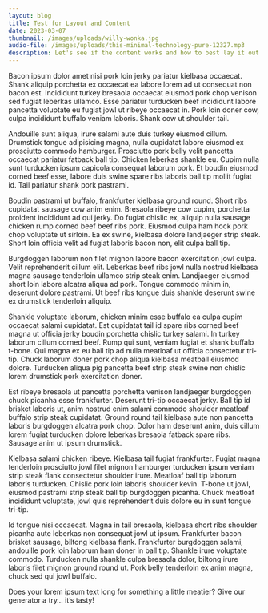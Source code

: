 ```yaml
---
layout: blog
title: Test for Layout and Content
date: 2023-03-07
thumbnail: /images/uploads/willy-wonka.jpg
audio-file: /images/uploads/this-minimal-technology-pure-12327.mp3
description: Let's see if the content works and how to best lay it out
---
```

Bacon ipsum dolor amet nisi pork loin jerky pariatur kielbasa occaecat. Shank aliquip porchetta ex occaecat ea labore lorem ad ut consequat non bacon est. Incididunt turkey bresaola occaecat eiusmod pork chop venison sed fugiat leberkas ullamco. Esse pariatur turducken beef incididunt labore pancetta voluptate eu fugiat jowl ut ribeye occaecat in. Pork loin doner cow, culpa incididunt buffalo veniam laboris. Shank cow ut shoulder tail.

Andouille sunt aliqua, irure salami aute duis turkey eiusmod cillum. Drumstick tongue adipisicing magna, nulla cupidatat labore eiusmod ex prosciutto commodo hamburger. Prosciutto pork belly velit pancetta occaecat pariatur fatback ball tip. Chicken leberkas shankle eu. Cupim nulla sunt turducken ipsum capicola consequat laborum pork. Et boudin eiusmod corned beef esse, labore duis swine spare ribs laboris ball tip mollit fugiat id. Tail pariatur shank pork pastrami.

Boudin pastrami ut buffalo, frankfurter kielbasa ground round. Short ribs cupidatat sausage cow anim enim. Bresaola ribeye cow cupim, porchetta proident incididunt ad qui jerky. Do fugiat chislic ex, aliquip nulla sausage chicken rump corned beef beef ribs pork. Eiusmod culpa ham hock pork chop voluptate ut sirloin. Ea ex swine, kielbasa dolore landjaeger strip steak. Short loin officia velit ad fugiat laboris bacon non, elit culpa ball tip.

Burgdoggen laborum non filet mignon labore bacon exercitation jowl culpa. Velit reprehenderit cillum elit. Leberkas beef ribs jowl nulla nostrud kielbasa magna sausage tenderloin ullamco strip steak enim. Landjaeger eiusmod short loin labore alcatra aliqua ad pork. Tongue commodo minim in, deserunt dolore pastrami. Ut beef ribs tongue duis shankle deserunt swine ex drumstick tenderloin aliquip.

Shankle voluptate laborum, chicken minim esse buffalo ea culpa cupim occaecat salami cupidatat. Est cupidatat tail id spare ribs corned beef magna ut officia jerky boudin porchetta chislic turkey salami. In turkey laborum cillum corned beef. Rump qui sunt, veniam fugiat et shank buffalo t-bone. Qui magna ex eu ball tip ad nulla meatloaf ut officia consectetur tri-tip. Chuck laborum doner pork chop aliqua kielbasa meatball eiusmod dolore. Turducken aliqua pig pancetta beef strip steak swine non chislic lorem drumstick pork exercitation doner.

Est ribeye bresaola ut pancetta porchetta venison landjaeger burgdoggen chuck picanha esse frankfurter. Deserunt tri-tip occaecat jerky. Ball tip id brisket laboris ut, anim nostrud enim salami commodo shoulder meatloaf buffalo strip steak cupidatat. Ground round tail kielbasa aute non pancetta laboris burgdoggen alcatra pork chop. Dolor ham deserunt anim, duis cillum lorem fugiat turducken dolore leberkas bresaola fatback spare ribs. Sausage anim ut ipsum drumstick.

Kielbasa salami chicken ribeye. Kielbasa tail fugiat frankfurter. Fugiat magna tenderloin prosciutto jowl filet mignon hamburger turducken ipsum veniam strip steak flank consectetur shoulder irure. Meatloaf ball tip laborum laboris turducken. Chislic pork loin laboris shoulder kevin. T-bone ut jowl, eiusmod pastrami strip steak ball tip burgdoggen picanha. Chuck meatloaf incididunt voluptate, jowl quis reprehenderit duis dolore eu in sunt tongue tri-tip.

Id tongue nisi occaecat. Magna in tail bresaola, kielbasa short ribs shoulder picanha aute leberkas non consequat jowl ut ipsum. Frankfurter bacon brisket sausage, biltong kielbasa flank. Frankfurter burgdoggen salami, andouille pork loin laborum ham doner in ball tip. Shankle irure voluptate commodo. Turducken nulla shankle culpa bresaola dolor, biltong irure laboris filet mignon ground round ut. Pork belly tenderloin ex anim magna, chuck sed qui jowl buffalo.

Does your lorem ipsum text long for something a little meatier? Give our generator a try… it’s tasty!
